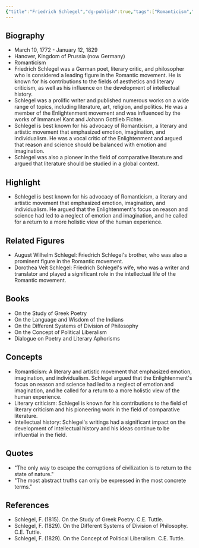 ```yaml
---
{"title":"Friedrich Schlegel","dg-publish":true,"tags":["Romanticism","18th century","revolution-era","German","aesthetics","figures"],"born-date":1772,"keywords":"Romanticism, literary criticism, intellectual history, aesthetics","aliases":"Father of German Romanticism","permalink":"/philosophers/revolution-era/friedrich-schlegel/","dgPassFrontmatter":true}
---
```



## Biography

-   March 10, 1772 - January 12, 1829
-   Hanover, Kingdom of Prussia (now Germany)
-   Romanticism
-   Friedrich Schlegel was a German poet, literary critic, and philosopher who is considered a leading figure in the Romantic movement. He is known for his contributions to the fields of aesthetics and literary criticism, as well as his influence on the development of intellectual history.
-   Schlegel was a prolific writer and published numerous works on a wide range of topics, including literature, art, religion, and politics. He was a member of the Enlightenment movement and was influenced by the works of Immanuel Kant and Johann Gottlieb Fichte.
-   Schlegel is best known for his advocacy of Romanticism, a literary and artistic movement that emphasized emotion, imagination, and individualism. He was a vocal critic of the Enlightenment and argued that reason and science should be balanced with emotion and imagination.
-   Schlegel was also a pioneer in the field of comparative literature and argued that literature should be studied in a global context.

## Highlight

-   Schlegel is best known for his advocacy of Romanticism, a literary and artistic movement that emphasized emotion, imagination, and individualism. He argued that the Enlightenment's focus on reason and science had led to a neglect of emotion and imagination, and he called for a return to a more holistic view of the human experience.

## Related Figures

-   August Wilhelm Schlegel: Friedrich Schlegel's brother, who was also a prominent figure in the Romantic movement.
-   Dorothea Veit Schlegel: Friedrich Schlegel's wife, who was a writer and translator and played a significant role in the intellectual life of the Romantic movement.

## Books

-   On the Study of Greek Poetry
-   On the Language and Wisdom of the Indians
-   On the Different Systems of Division of Philosophy
-   On the Concept of Political Liberalism
-   Dialogue on Poetry and Literary Aphorisms

## Concepts

-   Romanticism: A literary and artistic movement that emphasized emotion, imagination, and individualism. Schlegel argued that the Enlightenment's focus on reason and science had led to a neglect of emotion and imagination, and he called for a return to a more holistic view of the human experience.
-   Literary criticism: Schlegel is known for his contributions to the field of literary criticism and his pioneering work in the field of comparative literature.
-   Intellectual history: Schlegel's writings had a significant impact on the development of intellectual history and his ideas continue to be influential in the field.

## Quotes

-   "The only way to escape the corruptions of civilization is to return to the state of nature."
-   "The most abstract truths can only be expressed in the most concrete terms."

## References

-   Schlegel, F. (1815). On the Study of Greek Poetry. C.E. Tuttle.
-   Schlegel, F. (1829). On the Different Systems of Division of Philosophy. C.E. Tuttle.
-   Schlegel, F. (1829). On the Concept of Political Liberalism. C.E. Tuttle.